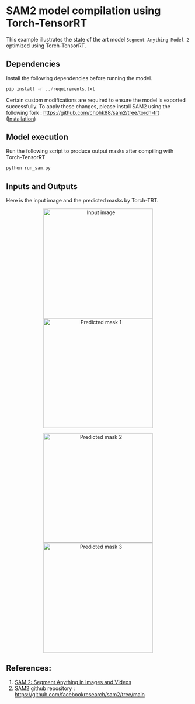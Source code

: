 # SAM2 model compilation using Torch-TensorRT

This example illustrates the state of the art model `Segment Anything Model 2` optimized using
Torch-TensorRT.

## Dependencies
Install the following dependencies before running the model.

```py
pip install -r ../requirements.txt
```

Certain custom modifications are required to ensure the model is exported successfully. To apply these changes, please install SAM2 using the following fork : https://github.com/chohk88/sam2/tree/torch-trt (<a href="https://github.com/chohk88/sam2/tree/torch-trt?tab=readme-ov-file#installation">Installation</a>)

## Model execution
Run the following script to produce output masks after compiling with Torch-TensorRT
```py
python run_sam.py
```

## Inputs and Outputs

Here is the input image and the predicted masks by Torch-TRT.

<p align="center">
  <img src="https://github.com/pytorch/TensorRT/blob/sam/examples/dynamo/sam/truck.jpg?raw=true" alt="Input image" width="300" height="300">
  <img src="https://github.com/pytorch/TensorRT/blob/sam/examples/dynamo/sam/Torch-TRT_output_mask_1.png?raw=true" alt="Predicted mask 1" width="300" height="300">
</p>
<p align="center">
  <img src="https://github.com/pytorch/TensorRT/blob/sam/examples/dynamo/sam/Torch-TRT_output_mask_2.png?raw=true" alt="Predicted mask 2" width="300" height="300">
  <img src="https://github.com/pytorch/TensorRT/blob/sam/examples/dynamo/sam/Torch-TRT_output_mask_3.png?raw=true" alt="Predicted mask 3" width="300" height="300">
</p>

## References:

1) <a href="https://arxiv.org/pdf/2408.00714">SAM 2: Segment Anything in Images and Videos </a>
2) SAM2 github repository : https://github.com/facebookresearch/sam2/tree/main


